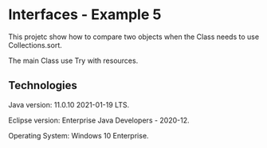 # Interfaces - Example 5
This projetc show how to compare two objects when the Class needs to use Collections.sort.

The main Class use Try with resources.

Technologies
-------------------------------------
Java version: 11.0.10 2021-01-19 LTS.

Eclipse version: Enterprise Java Developers - 2020-12.

Operating System: Windows 10 Enterprise.
